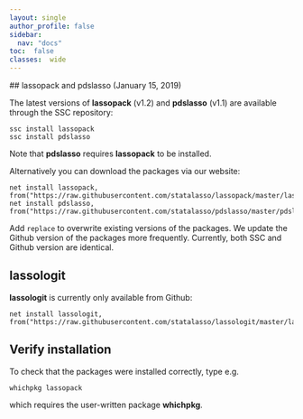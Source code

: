 ```yaml
---
layout: single
author_profile: false
sidebar:
  nav: "docs"
toc:  false
classes:  wide
---
```


<script type="text/javascript" async
  src="https://cdn.mathjax.org/mathjax/latest/MathJax.js?config=TeX-MML-AM_CHTML">
</script>

<div markdown="1">
## lassopack and pdslasso (January 15, 2019)

The latest versions of **lassopack** (v1.2) and **pdslasso** (v1.1) are available through the SSC repository:

	ssc install lassopack
	ssc install pdslasso

Note that **pdslasso** requires **lassopack** to be installed. 

Alternatively you can download the packages via our website:

	net install lassopack, from("https://raw.githubusercontent.com/statalasso/lassopack/master/lassopack_v12/") 
	net install pdslasso, from("https://raw.githubusercontent.com/statalasso/pdslasso/master/pdslasso_v11/") 
		
Add `replace` to overwrite existing versions of the packages. 
We update the Github version of the packages more frequently. 
Currently, both SSC and Github version are identical.

## lassologit 

**lassologit** is currently only available from Github:

	net install lassologit, from("https://raw.githubusercontent.com/statalasso/lassologit/master/lassologit_v01/") 

## Verify installation

To check that the packages were installed correctly, 
type e.g.
	
	whichpkg lassopack

which requires the user-written package **whichpkg**. 
